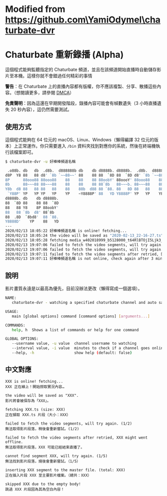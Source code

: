 # Modified from https://github.com\YamiOdymel\chaturbate-dvr

# Chaturbate 重新錄播 (Alpha)

這個程式能夠監聽指定的 Chaturbate 頻道，並且在該頻道開始直播時自動儲存影片至本機。這樣你就不會錯過任何精彩的事情

**警告**：在 Chaturbate 上的直播內容都有版權，你不應該複製、分享、散播這些內容。（想閱讀更多，請參閱 [DMCA](https://www.dmca.com/)）

**免責聲明**：因為這還在早期開發階段，錄播內容可能會有幀數遺失（3 小時直播遺失 20 秒內容），這仍然需要測試。

## 使用方式

這個程式能夠在 64 位元的 macOS、Linux、Windows（懶得編譯 32 位元的版本）上正常運作。你只需要進入 `/bin` 資料夾找到對應你的系統，然後在終端機執行該檔案即可。

```bash
$ chaturbate-dvr -u 好棒棒頻道名稱

 .o88b. db   db  .d8b.  d888888b db    db d8888b. d8888b.  .d8b.  d888888b d88888b
d8P  Y8 88   88 d8' `8b `~~88~~' 88    88 88  `8D 88  `8D d8' `8b `~~88~~' 88'
8P      88ooo88 88ooo88    88    88    88 88oobY' 88oooY' 88ooo88    88    88ooooo
8b      88~~~88 88~~~88    88    88    88 88`8b   88~~~b. 88~~~88    88    88~~~~~
Y8b  d8 88   88 88   88    88    88b  d88 88 `88. 88   8D 88   88    88    88.
 `Y88P' YP   YP YP   YP    YP    ~Y8888P' 88   YD Y8888P' YP   YP    YP    Y88888P
d8888b. db    db d8888b.
88  `8D 88    88 88  `8D
88   88 Y8    8P 88oobY'
88   88 `8b  d8' 88`8b
88  .8D  `8bd8'  88 `88.
Y8888D'    YP    88   YD
---
2020/02/13 18:05:22 好棒棒頻道名稱 is online! fetching...
2020/02/13 18:05:24 the video will be saved as "2020-02-13_22-16-27.ts".
2020/02/13 18:05:28 fetching media_w402018999_b5128000_t64RlBTOjI5Ljk3_9134.ts (size: 936428)
2020/02/13 19:07:06 failed to fetch the video segments, will try again. (1/2)
2020/02/13 19:07:06 failed to fetch the video segments, will try again. (2/2)
2020/02/13 19:07:11 failed to fetch the video segments after retried, 好棒棒頻道名稱 might went offline.
2020/02/13 19:07:11 好棒棒頻道名稱 is not online, check again after 3 minute(s)...
```

## 說明

影片畫質永遠是以最高為優先，目前沒辦法更改（懶得寫成一個選項）。

```bash
NAME:
   chaturbate-dvr - watching a specified chaturbate channel and auto saves the stream as local file

USAGE:
   main [global options] command [command options] [arguments...]

COMMANDS:
   help, h  Shows a list of commands or help for one command

GLOBAL OPTIONS:
   --username value, -u value  channel username to watching
   --interval value, -i value  minutes to check if a channel goes online or not (default: 1)
   --help, -h                  show help (default: false)
```

## 中文對應

```
XXX is online! fetching...
XXX 正在線上！開始撈取實況內容…

the video will be saved as "XXX".
影片將會被保存為「XXX」。

fetching XXX.ts (size: XXX)
正在擷取 XXX.ts 片段（大小：XXX）

failed to fetch the video segments, will try again. (1/2)
無法取得影片段落，稍後會重新嘗試。(1/2)

failed to fetch the video segments after retried, XXX might went offline.
無法取得影片段落，XXX 可能已經結束直播了。

cannot find segment XXX, will try again. (1/5)
無法找到影片段落，燒後會重新嘗試。（1/5）

inserting XXX segment to the master file. (total: XXX)
正在插入片段 XXX 至主要影片檔案。（總共：XXX）

skipped XXX due to the empty body!
跳過 XXX 片段因為其為空白內容！
```
